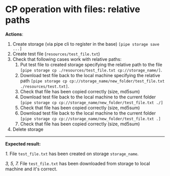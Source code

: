 # CP operation with files: relative paths

**Actions**:

1.	Create storage (via pipe cli to register in the base) `[pipe storage save ...]`
2.	Create test file (`resources/test_file.txt`)
3.	Check that following cases work with relative paths: 
    1.	Put test file to created storage specifying the relative path to the file `[pipe storage cp ./resources/test_file.txt cp://storage_name/]`. 
    2.	Download test file back to the local machine specifying the relative path `[pipe storage cp cp://storage_name/new_folder/test_file.txt ./resources/test.txt]`. 
    3.	Check that file has been copied correctly (size, md5sum)
    4.	Download test file back to the local machine to the current folder `[pipe storage cp cp://storage_name/new_folder/test_file.txt ./]`
    5.	Check that file has been copied correctly (size, md5sum)
    6.	Download test file back to the local machine to the current folder `[pipe storage cp cp://storage_name/new_folder/test_file.txt .]`
    7.	Check that file has been copied correctly (size, md5sum)
4.	Delete storage

***
**Expected result:**

*1.*	File `test_file.txt` has been created on storage `storage_name`.

*3, 5, 7.*	File `test_file.txt` has been downloaded from storage to local machine and it's correct.